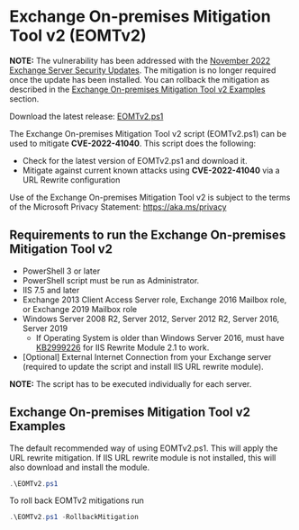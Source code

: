 # Exchange On-premises Mitigation Tool v2 (EOMTv2)

**NOTE:** The vulnerability has been addressed with the [November 2022 Exchange Server Security Updates](https://techcommunity.microsoft.com/t5/exchange-team-blog/released-november-2022-exchange-server-security-updates/ba-p/3669045). The mitigation is no longer required once the update has been installed. You can rollback the mitigation as described in the [Exchange On-premises Mitigation Tool v2 Examples](#exchange-on-premises-mitigation-tool-v2-examples) section.

Download the latest release: [EOMTv2.ps1](https://github.com/microsoft/CSS-Exchange/releases/latest/download/EOMTv2.ps1)

The Exchange On-premises Mitigation Tool v2 script (EOMTv2.ps1) can be used to mitigate **CVE-2022-41040**. This script does the following:

- Check for the latest version of EOMTv2.ps1 and download it.
- Mitigate against current known attacks using **CVE-2022-41040** via a URL Rewrite configuration

Use of the Exchange On-premises Mitigation Tool v2 is subject to the terms of the Microsoft Privacy Statement: https://aka.ms/privacy

## Requirements to run the Exchange On-premises Mitigation Tool v2

- PowerShell 3 or later
- PowerShell script must be run as Administrator.
- IIS 7.5 and later
- Exchange 2013 Client Access Server role, Exchange 2016 Mailbox role, or Exchange 2019 Mailbox role
- Windows Server 2008 R2, Server 2012, Server 2012 R2, Server 2016, Server 2019
   - If Operating System is older than Windows Server 2016, must have [KB2999226](https://support.microsoft.com/en-us/topic/update-for-universal-c-runtime-in-windows-c0514201-7fe6-95a3-b0a5-287930f3560c) for IIS Rewrite Module 2.1 to work.
- [Optional] External Internet Connection from your Exchange server (required to update the script and install IIS URL rewrite module).

**NOTE:** The script has to be executed individually for each server.

## Exchange On-premises Mitigation Tool v2 Examples

The default recommended way of using EOMTv2.ps1. This will apply the URL rewrite mitigation. If IIS URL rewrite module is not installed, this will also download and install the module.

```powershell
.\EOMTv2.ps1
```

To roll back EOMTv2 mitigations run

```powershell
.\EOMTv2.ps1 -RollbackMitigation
```
